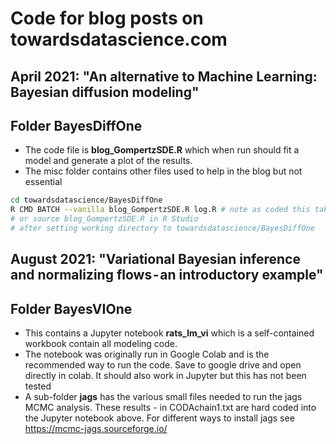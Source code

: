 # Code for blog posts on towardsdatascience.com

## April 2021: "An alternative to Machine Learning: Bayesian diffusion modeling"
## Folder **BayesDiffOne**
- The code file is **blog_GompertzSDE.R** which when run should fit a model and generate a plot of the results.  
- The misc folder contains other files used to help in the blog but not essential

```bash
cd towardsdatascience/BayesDiffOne
R CMD BATCH --vanilla blog_GompertzSDE.R log.R # note as coded this takes ~ 1hr over 8 cpus
# or source blog_GompertzSDE.R in R Studio 
# after setting working directory to towardsdatascience/BayesDiffOne
```
## August 2021: "Variational Bayesian inference and normalizing flows - an introductory example"
## Folder **BayesVIOne**
- This contains a Jupyter notebook **rats_lm_vi** which is a self-contained workbook contain all modeling code. 
- The notebook was originally run in Google Colab and is the recommended way to run the code. Save to google drive and open directly in colab. It should also work in Jupyter but this has not been tested
- A sub-folder **jags** has the various small files needed to run the jags MCMC analysis. These results - in CODAchain1.txt are hard coded into the Jupyter notebook above. For different ways to install jags see https://mcmc-jags.sourceforge.io/  
